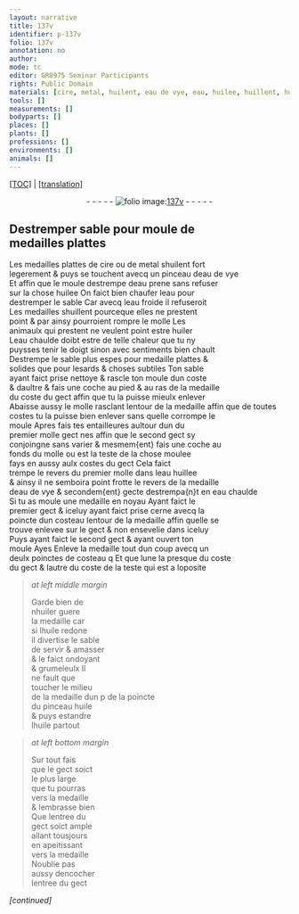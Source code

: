 ```yaml
---
layout: narrative
title: 137v
identifier: p-137v
folio: 137v
annotation: no
author:
mode: tc
editor: GR8975 Seminar Participants
rights: Public Domain
materials: [cire, metal, huilent, eau de vye, eau, huilee, huillent, huiler, eau huillee, huile]
tools: []
measurements: []
bodyparts: []
places: []
plants: []
professions: []
environments: []
animals: []
---
```


<p><a href="{{ site.baseurl }}/diplomatic/">[TOC]</a> | <a href="{{ site.baseurl }}/texts/p-137v_tl/">[translation]</a></p><div class="folio" align="center">- - - - - <a href="http://gallica.bnf.fr/ark:/12148/btv1b10500001g/f280.image" target="_blank"><img src="https://cu-mkp.github.io/2017-workshop-edition/assets/photo-icon.png" alt="folio image: " style="display:inline-block; margin-bottom:-3px;"/>137v</a> - - - - - </div>  
  

## Destremper sable pour moule de<br/> medailles plattes

 
Les medailles plattes de <span class="m">cire</span> ou de <span class="m">metal</span> s<span class="m">huilent</span> fort<br/> legerement & puys se touchent avecq un pinceau d<span class="m">eau de vye</span><br/> Et affin que le moule destrempe d<span class="m">eau</span> prene sans refuser<br/> sur la chose <span class="m">huilee</span> On faict bien chaufer l<span class="m">eau</span> pour<br/> destremper le sable Car avecq l<span class="m">eau</span> froide il refuseroit<br/> Les medailles s<span class="m">huillent</span> pourceque elles ne prestent<br/> point & par ainsy pourroient rompre le molle Les<br/> animaulx qui prestent ne veulent point estre <span class="m">huiler</span><br/> L<span class="m">eau</span> chaulde doibt estre de telle chaleur que tu ny<br/> puysses tenir le doigt sinon avec sentiments bien chault<br/> Destrempe le sable plus espes pour medaille plattes &<br/> solides que pour lesards & choses subtiles Ton sable<br/> ayant faict prise nettoye & rascle ton moule dun coste<br/> & daultre & fais une coche au pied & au ras de la medaille<br/> du coste du gect affin que tu la puisse mieulx enlever<br/> Abaisse aussy <span class="add">le molle rasclant</span> lentour de la medaille affin que de toutes<br/> costes tu la puisse bien enlever sans quelle corrompe le<br/> moule Apres fais tes entailleures aultour <span class="del">dun</span> du<br/> premier molle gect <span class="del">nes</span> affin que le second gect sy<br/> conjoingne sans varier & mesmem{ent} fais une coche au<br/> fonds du molle ou est la teste de la chose moulee<br/> fays en aussy aulx costes du gect Cela faict<br/> trempe le revers du premier molle dans l<span class="m">eau huillee</span> <br/> & ainsy il ne semboira point frotte le revers de la medaille<br/> d<span class="m">eau de vye</span> & secondem{ent} gecte destrempa{n}t en <span class="m">eau</span> chaulde<br/> Si tu as moule une medaille en noyau Ayant faict le <br/> premier gect & iceluy ayant faict prise cerne avecq la<br/> poincte dun costeau lentour de la medaille affin quelle se<br/> trouve enlevee sur le gect & non ensevelie dans iceluy<br/> Puys ayant faict le second gect & ayant ouvert ton<br/> moule <span class="del">Ayes</span> Enleve la medaille tout dun coup avecq <span class="del">un</span><br/> deulx poinctes de costeau <span class="del">q</span> Et que lune la presque du coste<br/> du gect & lautre du coste de la teste qui est a loposite
 
> *at left middle margin*
> 
> 
>   Garde bien de<br/> n<span class="m">huiler</span> guere<br/> la medaille car<br/> si l<span class="m">huile</span> redone<br/> il divertise le sable<br/> de servir & amasser<br/> & le faict ondoyant<br/> & grumeleulx Il<br/> ne fault que<br/> toucher le milieu<br/> de la medaille <span class="del">dun p</span> de la poincte<br/> du pinceau <span class="m">huile</span><br/> & puys estandre<br/> l<span class="m">huile</span> partout 
 
> *at left bottom margin*
> 
> 
>   Sur tout fais<br/> que le gect soict<br/> le plus large<br/> que tu pourras<br/> vers la medaille<br/> & lembrasse bien<br/> Que lentree du<br/> gect soict ample<br/> allant tousjours<br/> en apeitissant<br/> vers la medaille<br/> Noublie pas<br/> aussy dencocher<br/> lentree du gect
 
*[continued]*
 
